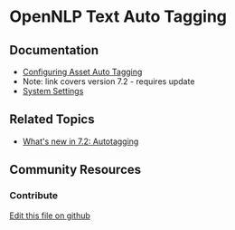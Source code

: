 # OpenNLP Text Auto Tagging

## Documentation

* [Configuring Asset Auto Tagging](https://portal.liferay.dev/docs/7-2/user/-/knowledge_base/u/configuring-asset-auto-tagging)
* Note: link covers version 7.2 - requires update
* [System Settings](https://learn.liferay.com/dxp/7.x/en/system-administration/system-settings/system-settings.html)

## Related Topics

* [What's new in 7.2: Autotagging](https://portal.liferay.dev/docs/7-2/user/-/knowledge_base/u/whats-new-in-72#auto-tagging)

## Community Resources


### Contribute

[Edit this file on github](https://github.com/olafk/controlpanel-documentation-docs/blob/master/md/73en/com_liferay_configuration_admin_web_portlet_SystemSettingsPortlet/com.liferay.asset.auto.tagger.opennlp.internal.configuration.OpenNLPDocumentAssetAutoTaggerCompanyConfiguration.md)
